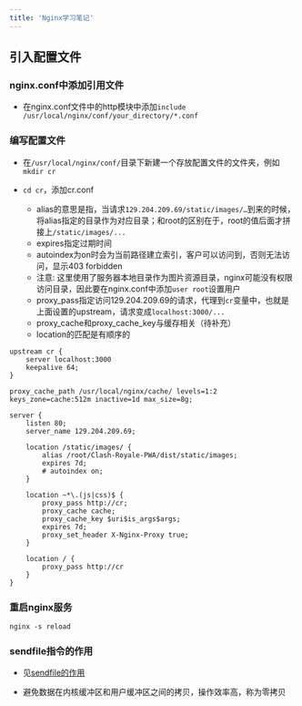 ```yaml
---
title: 'Nginx学习笔记'
---
```


## 引入配置文件

### nginx.conf中添加引用文件

- 在nginx.conf文件中的http模块中添加`include /usr/local/nginx/conf/your_directory/*.conf`

### 编写配置文件

- 在`/usr/local/nginx/conf/`目录下新建一个存放配置文件的文件夹，例如`mkdir cr`

- `cd cr`，添加cr.conf
  - alias的意思是指，当请求`129.204.209.69/static/images/…`到来的时候，将alias指定的目录作为对应目录；和root的区别在于，root的值后面才拼接上`/static/images/...`
  - expires指定过期时间
  - autoindex为on时会为当前路径建立索引，客户可以访问到，否则无法访问，显示403 forbidden
  - 注意: 这里使用了服务器本地目录作为图片资源目录，nginx可能没有权限访问目录，因此要在nginx.conf中添加`user root`设置用户
  - proxy_pass指定访问129.204.209.69的请求，代理到`cr`变量中，也就是上面设置的upstream，请求变成`localhost:3000/...`
  - proxy_cache和proxy_cache_key与缓存相关（待补充）
  - location的匹配是有顺序的

```
upstream cr {
	server localhost:3000
	keepalive 64;
}

proxy_cache_path /usr/local/nginx/cache/ levels=1:2 keys_zone=cache:512m inactive=1d max_size=8g;

server {
	listen 80;
	server_name 129.204.209.69;
	
	location /static/images/ {
		alias /root/Clash-Royale-PWA/dist/static/images;
		expires 7d;
		# autoindex on;
	}
	
	location ~*\.(js|css)$ {
		proxy_pass http://cr;
		proxy_cache cache;
		proxy_cache_key $uri$is_args$args;
		expires 7d;
		proxy_set_header X-Nginx-Proxy true;
	}
	
	location / {
		proxy_pass http://cr
	}
}
```

### 重启nginx服务

`nginx -s reload`

### sendfile指令的作用

- 见[sendfile的作用](<https://www.jianshu.com/p/70e1c396c320>)

- 避免数据在内核缓冲区和用户缓冲区之间的拷贝，操作效率高，称为零拷贝

